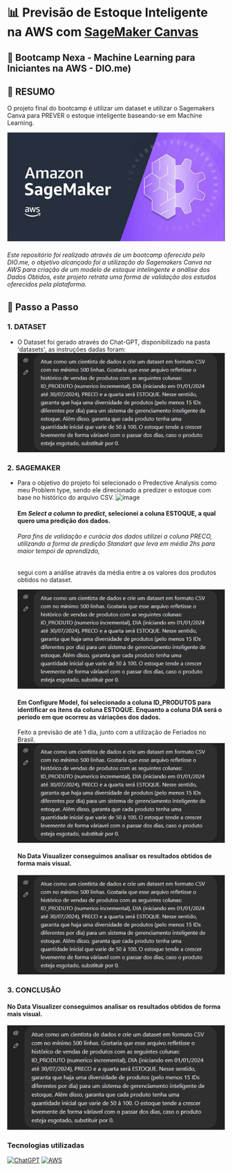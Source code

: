 # 📊 Previsão de Estoque Inteligente na AWS com [SageMaker Canvas](https://aws.amazon.com/pt/sagemaker/canvas/)

## 🎯 Bootcamp Nexa - Machine Learning para Iniciantes na AWS - DIO.me)

## 📰 RESUMO

O projeto final do bootcamp é utilizar um dataset e utilizar o Sagemakers Canva para  PREVER o estoque inteligente baseando-se em Machine Learning.

![image](https://github.com/britoleonardo/lab-aws-sagemaker-canvas-estoque/blob/master/Imagem%203.png)

###### Este repositório foi realizado através de um bootcamp oferecido pelo DIO.me, o objetivo alcançado foi a utilização do Sagemakers Canva na AWS para criação de um modelo de estoque intelingente e análise dos Dados Obtidos, este projeto retrata uma forma de validação dos estudos oferecidos pela plataforma. 

## 🚀 Passo a Passo

### 1. DATASET

-   O Dataset foi gerado através do Chat-GPT, disponibilizado na pasta 'datasets', as instruções dadas foram:
    ![image](https://github.com/britoleonardo/lab-aws-sagemaker-canvas-estoque/blob/master/Dataset.png)

### 2. SAGEMAKER

-   Para o objetivo do projeto foi selecionado o Predective Analysis como meu Problem type, sendo ele direcionado a predizer o estoque com base no histórico do arquivo CSV.
    ![image](https://github.com/britoleonardo/lab-aws-sagemaker-canvas-estoque/blob/master/modelo%20de%20previs%C3%A3o.png)
    
    #### Em _Select a column to predict_, selecionei a coluna ESTOQUE, a qual quero uma predição dos dados.
    
    ###### Para fins de validação e curácia dos dados utilizei a coluna PRECO, utilizando a forma de predição Standart que leva em média 2hs para maior tempoi de aprendizdo,
    segui com a análise através da média entre a os valores dos produtos obtidos no dataset.

    ![image](https://github.com/britoleonardo/lab-aws-sagemaker-canvas-estoque/blob/master/Dataset.png)

    #### Em Configure Model, foi selecionado a coluna ID_PRODUTOS para identificar os itens da coluna ESTOQUE. Enquanto a coluna DIA será o período em que ocorreu as váriações dos dados.
    Feito a previsão de até 1 dia, junto com a utilização de Feriados no Brasil.
    ![image](https://github.com/britoleonardo/lab-aws-sagemaker-canvas-estoque/blob/master/Dataset.png)

    #### No Data Visualizer conseguimos analisar os resultados obtidos de forma mais visual.
    ![image](https://github.com/britoleonardo/lab-aws-sagemaker-canvas-estoque/blob/master/Dataset.png)
    
### 3. CONCLUSÃO

   #### No Data Visualizer conseguimos analisar os resultados obtidos de forma mais visual.
  ![image](https://github.com/britoleonardo/lab-aws-sagemaker-canvas-estoque/blob/master/Dataset.png)


### Tecnologias utilizadas

[![ChatGPT](https://img.shields.io/badge/ChatGPT-74aa9c?style=for-the-badge&logo=openai&logoColor=white)](https://chat.openai.com/)
[![AWS](https://img.shields.io/badge/Amazon_AWS-FF9900?style=for-the-badge&logo=amazonaws&logoColor=white)](https://aws.amazon.com/pt/free/?)
